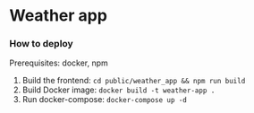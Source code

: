# Weather app

### How to deploy
Prerequisites: docker, npm
1. Build the frontend: `cd public/weather_app && npm run build`
2. Build Docker image: `docker build -t weather-app .`
3. Run docker-compose: `docker-compose up -d`